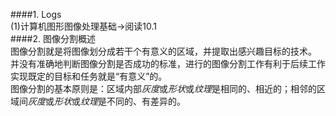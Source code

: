 ####1. Logs  
(1)计算机图形图像处理基础->阅读10.1  
####2. 图像分割概述   
图像分割就是将图像划分成若干个有意义的区域，并提取出感兴趣目标的技术。  
并没有准确地判断图像分割是否成功的标准，进行的图像分割工作有利于后续工作实现既定的目标和任务就是“有意义”的。  
图像分割的基本原则是：区域内部*灰度*或*形状*或*纹理*是相同的、相近的；相邻的区域间*灰度*或*形状*或*纹理*是不同的、有差异的。
